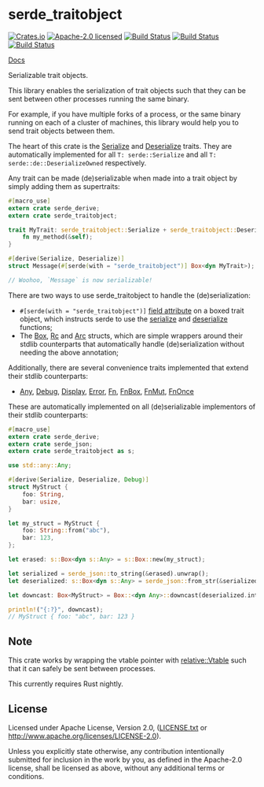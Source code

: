 # serde_traitobject

[![Crates.io](https://img.shields.io/crates/v/serde_traitobject.svg?style=flat-square&maxAge=86400)](https://crates.io/crates/serde_traitobject)
[![Apache-2.0 licensed](https://img.shields.io/crates/l/serde_traitobject.svg?style=flat-square&maxAge=2592000)](LICENSE.txt)
[![Build Status](https://ci.appveyor.com/api/projects/status/github/alecmocatta/serde_traitobject?branch=master&svg=true)](https://ci.appveyor.com/project/alecmocatta/serde-traitobject)
[![Build Status](https://circleci.com/gh/alecmocatta/serde_traitobject/tree/master.svg?style=shield)](https://circleci.com/gh/alecmocatta/serde_traitobject)
[![Build Status](https://travis-ci.com/alecmocatta/serde_traitobject.svg?branch=master)](https://travis-ci.com/alecmocatta/serde_traitobject)

[Docs](https://docs.rs/crate/serde_traitobject)

Serializable trait objects.

This library enables the serialization of trait objects such that they can be sent between other processes running the same binary.

For example, if you have multiple forks of a process, or the same binary running on each of a cluster of machines, this library would help you to send trait objects between them.

The heart of this crate is the [Serialize](https://docs.rs/serde_traitobject/0.1.0/serde_traitobject/trait.Serialize.html) and [Deserialize](https://docs.rs/serde_traitobject/0.1.0/serde_traitobject/trait.Deserialize.html) traits. They are automatically implemented for all `T: serde::Serialize` and all `T: serde::de::DeserializeOwned` respectively.

Any trait can be made (de)serializable when made into a trait object by simply adding them as supertraits:

```rust
#[macro_use]
extern crate serde_derive;
extern crate serde_traitobject;

trait MyTrait: serde_traitobject::Serialize + serde_traitobject::Deserialize {
	fn my_method(&self);
}

#[derive(Serialize, Deserialize)]
struct Message(#[serde(with = "serde_traitobject")] Box<dyn MyTrait>);

// Woohoo, `Message` is now serializable!
```

There are two ways to use serde_traitobject to handle the (de)serialization:
 * `#[serde(with = "serde_traitobject")]` [field attribute](https://serde.rs/attributes.html) on a boxed trait object, which instructs serde to use the [serialize](https://docs.rs/serde_traitobject/0.1.0/serde_traitobject/fn.serialize.html) and [deserialize](https://docs.rs/serde_traitobject/0.1.0/serde_traitobject/fn.deserialize.html) functions;
 * The [Box](https://docs.rs/serde_traitobject/0.1.0/serde_traitobject/struct.Box.html), [Rc](https://docs.rs/serde_traitobject/0.1.0/serde_traitobject/struct.Rc.html) and [Arc](https://docs.rs/serde_traitobject/0.1.0/serde_traitobject/struct.Arc.html) structs, which are simple wrappers around their stdlib counterparts that automatically handle (de)serialization without needing the above annotation;

Additionally, there are several convenience traits implemented that extend their stdlib counterparts:

 * [Any](https://docs.rs/serde_traitobject/0.1.0/serde_traitobject/trait.Any.html), [Debug](https://docs.rs/serde_traitobject/0.1.0/serde_traitobject/trait.Debug.html), [Display](https://docs.rs/serde_traitobject/0.1.0/serde_traitobject/trait.Display.html), [Error](https://docs.rs/serde_traitobject/0.1.0/serde_traitobject/trait.Error.html), [Fn](https://docs.rs/serde_traitobject/0.1.0/serde_traitobject/trait.Fn.html), [FnBox](https://docs.rs/serde_traitobject/0.1.0/serde_traitobject/trait.FnBox.html), [FnMut](https://docs.rs/serde_traitobject/0.1.0/serde_traitobject/trait.FnMut.html), [FnOnce](https://docs.rs/serde_traitobject/0.1.0/serde_traitobject/trait.FnOnce.html)

These are automatically implemented on all (de)serializable implementors of their stdlib counterparts:

```rust
#[macro_use]
extern crate serde_derive;
extern crate serde_json;
extern crate serde_traitobject as s;

use std::any::Any;

#[derive(Serialize, Deserialize, Debug)]
struct MyStruct {
	foo: String,
	bar: usize,
}

let my_struct = MyStruct {
	foo: String::from("abc"),
	bar: 123,
};

let erased: s::Box<dyn s::Any> = s::Box::new(my_struct);

let serialized = serde_json::to_string(&erased).unwrap();
let deserialized: s::Box<dyn s::Any> = serde_json::from_str(&serialized).unwrap();

let downcast: Box<MyStruct> = Box::<dyn Any>::downcast(deserialized.into_any()).unwrap();

println!("{:?}", downcast);
// MyStruct { foo: "abc", bar: 123 }
```

## Note

This crate works by wrapping the vtable pointer with [relative::Vtable](https://docs.rs/relative) such that it can safely be sent between processes.

This currently requires Rust nightly.

## License
Licensed under Apache License, Version 2.0, ([LICENSE.txt](LICENSE.txt) or http://www.apache.org/licenses/LICENSE-2.0).

Unless you explicitly state otherwise, any contribution intentionally submitted for inclusion in the work by you, as defined in the Apache-2.0 license, shall be licensed as above, without any additional terms or conditions.
